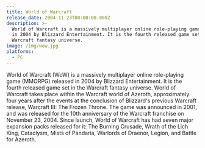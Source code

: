```yaml
---
title: World of Warcraft
release_date: 2004-11-23T08:00:00.000Z
description: >-
  World of Warcraft is a massively multiplayer online role-playing game released
  in 2004 by Blizzard Entertainment. It is the fourth released game set in the
  Warcraft fantasy universe.
image: /img/wow.jpg
platforms:
  - PC
---
```

World of Warcraft (WoW) is a massively multiplayer online role-playing game (MMORPG) released in 2004 by Blizzard Entertainment. It is the fourth released game set in the Warcraft fantasy universe. World of Warcraft takes place within the Warcraft world of Azeroth, approximately four years after the events at the conclusion of Blizzard's previous Warcraft release, Warcraft III: The Frozen Throne. The game was announced in 2001, and was released for the 10th anniversary of the Warcraft franchise on November 23, 2004. Since launch, World of Warcraft has had seven major expansion packs released for it: The Burning Crusade, Wrath of the Lich King, Cataclysm, Mists of Pandaria, Warlords of Draenor, Legion, and Battle for Azeroth.
